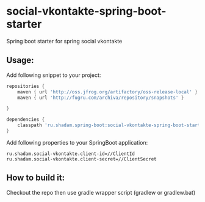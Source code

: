 # social-vkontakte-spring-boot-starter
Spring boot starter for spring social vkontakte

Usage:
-------------------------------------------------

Add following snippet to your project:
```groovy
repositories {
    maven { url 'http://oss.jfrog.org/artifactory/oss-release-local' }
    maven { url 'http://fugru.com/archiva/repository/snapshots' }

}

dependencies {
    classpath 'ru.shadam.spring-boot:social-vkontakte-spring-boot-starter:0.1'
}
```

Add following properties to your SpringBoot application:
```
ru.shadam.social-vkontakte.client-id=//ClientId
ru.shadam.social-vkontakte.client-secret=//ClientSecret
```

How to build it:
------------------------------------------------------
Checkout the repo then use gradle wrapper script (gradlew or gradlew.bat)